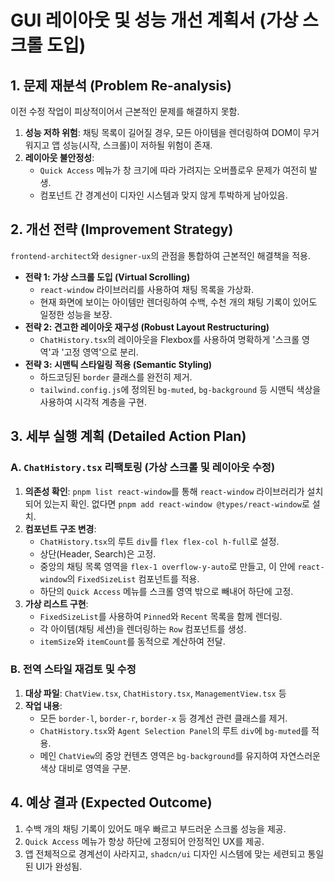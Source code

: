 # GUI 레이아웃 및 성능 개선 계획서 (가상 스크롤 도입)

## 1. 문제 재분석 (Problem Re-analysis)

이전 수정 작업이 피상적이어서 근본적인 문제를 해결하지 못함.

1.  **성능 저하 위험**: 채팅 목록이 길어질 경우, 모든 아이템을 렌더링하여 DOM이 무거워지고 앱 성능(시작, 스크롤)이 저하될 위험이 존재.
2.  **레이아웃 불안정성**:
    *   `Quick Access` 메뉴가 창 크기에 따라 가려지는 오버플로우 문제가 여전히 발생.
    *   컴포넌트 간 경계선이 디자인 시스템과 맞지 않게 투박하게 남아있음.

## 2. 개선 전략 (Improvement Strategy)

`frontend-architect`와 `designer-ux`의 관점을 통합하여 근본적인 해결책을 적용.

*   **전략 1: 가상 스크롤 도입 (Virtual Scrolling)**
    *   `react-window` 라이브러리를 사용하여 채팅 목록을 가상화.
    *   현재 화면에 보이는 아이템만 렌더링하여 수백, 수천 개의 채팅 기록이 있어도 일정한 성능을 보장.
*   **전략 2: 견고한 레이아웃 재구성 (Robust Layout Restructuring)**
    *   `ChatHistory.tsx`의 레이아웃을 Flexbox를 사용하여 명확하게 '스크롤 영역'과 '고정 영역'으로 분리.
*   **전략 3: 시맨틱 스타일링 적용 (Semantic Styling)**
    *   하드코딩된 `border` 클래스를 완전히 제거.
    *   `tailwind.config.js`에 정의된 `bg-muted`, `bg-background` 등 시맨틱 색상을 사용하여 시각적 계층을 구현.

## 3. 세부 실행 계획 (Detailed Action Plan)

### A. `ChatHistory.tsx` 리팩토링 (가상 스크롤 및 레이아웃 수정)

1.  **의존성 확인**: `pnpm list react-window`를 통해 `react-window` 라이브러리가 설치되어 있는지 확인. 없다면 `pnpm add react-window @types/react-window`로 설치.
2.  **컴포넌트 구조 변경**:
    *   `ChatHistory.tsx`의 루트 `div`를 `flex flex-col h-full`로 설정.
    *   상단(Header, Search)은 고정.
    *   중앙의 채팅 목록 영역을 `flex-1 overflow-y-auto`로 만들고, 이 안에 `react-window`의 `FixedSizeList` 컴포넌트를 적용.
    *   하단의 `Quick Access` 메뉴를 스크롤 영역 밖으로 빼내어 하단에 고정.
3.  **가상 리스트 구현**:
    *   `FixedSizeList`를 사용하여 `Pinned`와 `Recent` 목록을 함께 렌더링.
    *   각 아이템(채팅 세션)을 렌더링하는 `Row` 컴포넌트를 생성.
    *   `itemSize`와 `itemCount`를 동적으로 계산하여 전달.

### B. 전역 스타일 재검토 및 수정

1.  **대상 파일**: `ChatView.tsx`, `ChatHistory.tsx`, `ManagementView.tsx` 등
2.  **작업 내용**:
    *   모든 `border-l`, `border-r`, `border-x` 등 경계선 관련 클래스를 제거.
    *   `ChatHistory.tsx`와 `Agent Selection Panel`의 루트 `div`에 `bg-muted`를 적용.
    *   메인 `ChatView`의 중앙 컨텐츠 영역은 `bg-background`를 유지하여 자연스러운 색상 대비로 영역을 구분.

## 4. 예상 결과 (Expected Outcome)

1.  수백 개의 채팅 기록이 있어도 매우 빠르고 부드러운 스크롤 성능을 제공.
2.  `Quick Access` 메뉴가 항상 하단에 고정되어 안정적인 UX를 제공.
3.  앱 전체적으로 경계선이 사라지고, `shadcn/ui` 디자인 시스템에 맞는 세련되고 통일된 UI가 완성됨.
